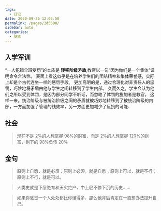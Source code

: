 ```yaml
---
tags:
  - 日记
date: 2020-09-26 12:05:50
permalink: /pages/2d5500/
sidebar: auto
categories:
  - 随笔
---
```


## 入学军训

“一人犯错全班受罚”的本质是 **转移阶级矛盾**,教官以一句“因为你们是一个集体”证明命令合法性。
表面上看这似乎是在培养学生们的团结精神和集体荣誉感，实际上却是个古代连坐一样的惩罚手段。
更加高明的是，通过合理化对非责任人的惩罚，巧妙地将矛盾由他与学生之间转移到了学生内部。
久而久之，学生会认为他们之所以受到体罚，是因为部分同学不听话，而忽略了体罚的施加者是教官。
这样一来，统治阶级与被统治阶级之间的矛盾就被巧妙地转移到了被统治阶级的内部，一方面加强了管理的线效率，另一方面更加减少了反抗的可能.

## 社会

> 现在不是 2%的人想掌握 98%的财富，而是 2%的人想掌握 120%的财富，剩下的 98%负债 20%

## 金句

> 原则上自愿，就是必须；原则上必须，就是自愿；原则上可以，就是不行；原则上不行，就是可以。

> 人类史就是下层绝育和天灾绝户，中上层不停下沉的历史……

> 如果你感觉一个人处处都比你懂得多，那么他背后肯定在一直想办法提升自己。
